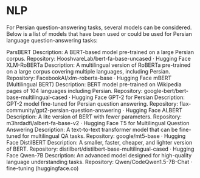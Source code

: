 # NLP
For Persian question-answering tasks, several models can be considered. Below is a list of models that have been used or could be used for Persian language question-answering tasks:

ParsBERT
Description: A BERT-based model pre-trained on a large Persian corpus.
Repository: HooshvareLab/bert-fa-base-uncased · Hugging Face
XLM-RoBERTa
Description: A multilingual version of RoBERTa pre-trained on a large corpus covering multiple languages, including Persian.
Repository: FacebookAI/xlm-roberta-base · Hugging Face
mBERT (Multilingual BERT)
Description: BERT model pre-trained on Wikipedia pages of 104 languages including Persian.
Repository: google-bert/bert-base-multilingual-cased · Hugging Face
GPT-2 for Persian
Description: GPT-2 model fine-tuned for Persian question answering.
Repository: flax-community/gpt2-persian-question-answering · Hugging Face
ALBERT
Description: A lite version of BERT with fewer parameters.
Repository: m3hrdadfi/albert-fa-base-v2 · Hugging Face
T5 for Multilingual Question Answering
Description: A text-to-text transformer model that can be fine-tuned for multilingual QA tasks.
Repository: google/mt5-base · Hugging Face
DistilBERT
Description: A smaller, faster, cheaper, and lighter version of BERT.
Repository: distilbert/distilbert-base-multilingual-cased · Hugging Face
Qwen-7B
Description: An advanced model designed for high-quality language understanding tasks.
Repository: Qwen/CodeQwen1.5-7B-Chat · fine-tuning (huggingface.co)
